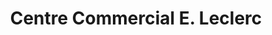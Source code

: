 ---
title: "Centre Commercial E. Leclerc"
url: /rosny-sous-bois/centre-commercial-e-leclerc/
shop: supermarché
---